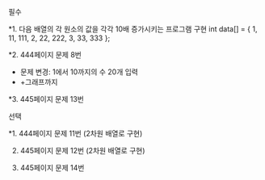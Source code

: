 필수

*1. 다음 배열의 각 원소의 값을 각각 10배 증가시키는 프로그램 구현
int data[] = { 1, 11, 111, 2, 22, 222, 3, 33, 333 };

*2. 444페이지 문제 8번  
- 문제 변경: 1에서 10까지의 수 20개 입력  
- +그래프까지  

*3. 445페이지 문제 13번

선택

*1. 444페이지 문제 11번 (2차원 배열로 구현)

2. 445페이지 문제 12번 (2차원 배열로 구현)

3. 445페이지 문제 14번
